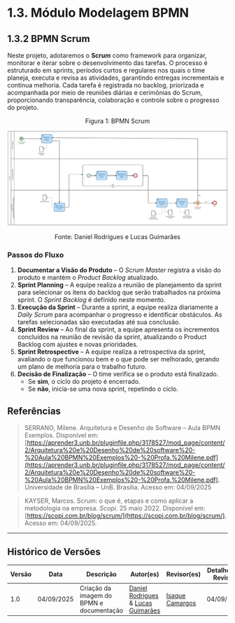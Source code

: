 # 1.3. Módulo Modelagem BPMN

## 1.3.2 BPMN Scrum

Neste projeto, adotaremos o **Scrum** como framework para organizar, monitorar e iterar sobre o desenvolvimento das tarefas. O processo é estruturado em sprints, períodos curtos e regulares nos quais o time planeja, executa e revisa as atividades, garantindo entregas incrementais e contínua melhoria. Cada tarefa é registrada no backlog, priorizada e acompanhada por meio de reuniões diárias e cerimônias do Scrum, proporcionando transparência, colaboração e controle sobre o progresso do projeto.

<p align="center" style="font-size: 12;">
Figura 1: BPMN Scrum
</p>

![BPMN Scrum](../assets/extra/BPMN_Scrum.svg "BPMN Scrum")

<p align="center" style="font-size: 12;">
Fonte: Daniel Rodrigues e Lucas Guimarães
</p>

### Passos do Fluxo

1. **Documentar a Visão do Produto** – O *Scrum Master* registra a visão do produto e mantém o *Product Backlog* atualizado.
2. **Sprint Planning** – A equipe realiza a reunião de planejamento da sprint para selecionar os itens do backlog que serão trabalhados na próxima sprint. O *Sprint Backlog* é definido neste momento.  
3. **Execução da Sprint** – Durante a sprint, a equipe realiza diariamente a *Daily Scrum* para acompanhar o progresso e identificar obstáculos. As tarefas selecionadas são executadas até sua conclusão.  
4. **Sprint Review** – Ao final da sprint, a equipe apresenta os incrementos concluídos na reunião de revisão da sprint, atualizando o Product Backlog com ajustes e novas prioridades.
5. **Sprint Retrospective** – A equipe realiza a retrospectiva da sprint, avaliando o que funcionou bem e o que pode ser melhorado, gerando um plano de melhoria para o trabalho futuro.  
6. **Decisão de Finalização** – O time verifica se o produto está finalizado.
    - Se **sim**, o ciclo do projeto é encerrado.
    - Se **não**, inicia-se uma nova sprint, repetindo o ciclo.

## Referências

> SERRANO, Milene. Arquitetura e Desenho de Software – Aula BPMN Exemplos. Disponível em: [https://aprender3.unb.br/pluginfile.php/3178527/mod_page/content/2/Arquitetura%20e%20Desenho%20de%20software%20-%20Aula%20BPMN%20Exemplos%20-%20Profa.%20Milene.pdf](https://aprender3.unb.br/pluginfile.php/3178527/mod_page/content/2/Arquitetura%20e%20Desenho%20de%20software%20-%20Aula%20BPMN%20Exemplos%20-%20Profa.%20Milene.pdf). Universidade de Brasília – UnB. Brasília. Acesso em: 04/09/2025

> KAYSER, Marcos. Scrum: o que é, etapas e como aplicar a metodologia na empresa. *Scopi*. 25 maio 2022. Disponível em: [https://scopi.com.br/blog/scrum/](https://scopi.com.br/blog/scrum/). Acesso em: 04/09/2025.

---

## Histórico de Versões

| Versão | Data | Descrição | Autor(es) | Revisor(es) | Detalhes da Revisão |
| -- | -- | -- | -- | -- | -- |
| 1.0 | 04/09/2025 | Criação da imagem do BPMN e documentação  | [Daniel Rodrigues](https://github.com/DanielRogs) & [Lucas Guimarães](https://github.com/lcsgborges) |[Isaque Camargos](https://github.com/isaqzin)| 04/09/2025 |
